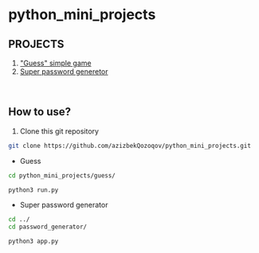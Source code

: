 # python_mini_projects

## PROJECTS

1. ["Guess" simple game](guess/guess.py)
2. [Super password generetor](password_generator/app.py)
<br/>

## How to use?

1. Clone this git repository
```bash
git clone https://github.com/azizbekQozoqov/python_mini_projects.git
```
- Guess
```bash
cd python_mini_projects/guess/
```
```bash
python3 run.py
```

- Super password generator
```bash
cd ../
cd password_generator/
```
```bash
python3 app.py
```